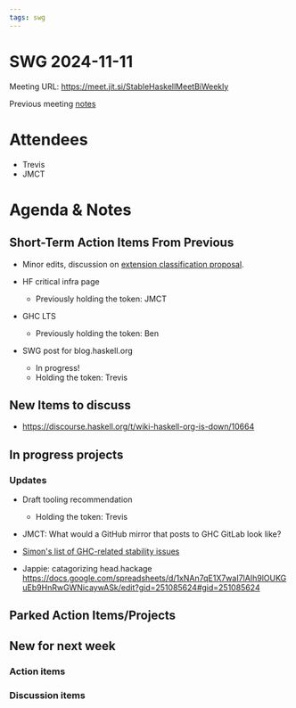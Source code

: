 ```yaml
---
tags: swg
---
```


SWG 2024-11-11
==============

Meeting URL: https://meet.jit.si/StableHaskellMeetBiWeekly

Previous meeting [notes](https://github.com/haskellfoundation/stability/blob/main/meetings/2024-10-28.md)

# Attendees

- Trevis
- JMCT

# Agenda & Notes

## Short-Term Action Items From Previous

- Minor edits, discussion on [extension classification proposal](https://github.com/ghc-proposals/ghc-proposals/pull/669).

- HF critical infra page
  - Previously holding the token: JMCT

- GHC LTS
  - Previously holding the token: Ben

- SWG post for blog.haskell.org
  - In progress!
  - Holding the token: Trevis

## New Items to discuss

- https://discourse.haskell.org/t/wiki-haskell-org-is-down/10664

## In progress projects
### Updates

- Draft tooling recommendation
  - Holding the token: Trevis

- JMCT: What would a GitHub mirror that posts to GHC GitLab look like?

- [Simon's list of GHC-related stability issues](https://docs.google.com/document/d/1sX_rXHx8Mj3Kae9GalR2BwZ5-xzl7UpnpMBwl4dqsWY/edit?usp=sharing)
- Jappie: catagorizing head.hackage https://docs.google.com/spreadsheets/d/1xNAn7qE1X7waI7lAIh9lOUKGuEb9HnRwGWNicaywASk/edit?gid=251085624#gid=251085624

## Parked Action Items/Projects

## New for next week

### Action items

### Discussion items
